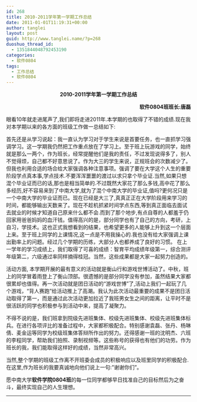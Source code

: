 ```yaml
---
id: 268
title: 2010-2011学年第一学期工作总结
date: 2011-01-01T11:19:31+00:00
author: tanglei
layout: post
guid: http://www.tanglei.name/?p=268
duoshuo_thread_id:
  - 1351844048792453190
categories:
  - 软件0804
tags:
  - 工作总结
  - 软件0804
---
```

<p style="text-align: center;">
  <strong> 2010-2011学年第一学期工作总结</strong>
</p>

<p style="text-align: right;">
  <strong> 软件0804班班长</strong><strong>:</strong><strong>唐磊</strong><strong> </strong>
</p>

眼看10年就走进尾声了,我们即将走进2011年.本学期的也取得了不错的成绩.现在我对本学期以来的各方面的班级工作做一总结如下:

首先还是从学习说起：我一直认为学习对于学生来说是首要任务，也一直抓学习强调学习。这一学期我仍然把工作重点放在了学习上。至于班上玩游戏的同学，始终就是那么一两个，作为班长，经常提醒他们是我的责任，不过发现说得多了，别人不觉得烦，自己都不好意思说了。作为大三的学生来说，正规班会的次数减少了。但我也利用合适的场合给大家强调各种注意事项。强调了要在大学这个人生的重要阶段学点真本事,学点技术.不要浑浑噩噩的渡过以求只拿个毕业证.当然,如果只想混个毕业证而已的话,那也是相当简单的.不过既然大家花了那么多钱,高中花了那么多经历,好不容易来到了中南大学,就为了混个中南大学的毕业证,值吗?更何况只是一个中南大学的毕业证而已。现在已经是大三了,真真正正在大学阶段用来学习的时间，都能够输出天数来了。现在不趁机抓紧时间学点东西,等到真正面临去面试去就业的时候才知道自己原来什么都不会.而到了那个地步,有点自尊的人都羞于仍回家用爸爸妈妈的血汗钱。值得高兴的是，部分同学也有了自己的方向，考研，上自习，学技术。这也正式我想看到的结果，也希望更多的人能够上升到这一个层面上来。至于班上同学的上课情况,这一点是不用我操心的.我也没有给大家强调上课出勤率上的问题。经过几个学期的历练，大部分人也都养成了良好的习惯。 在上一学年的学习成绩上，我们取得了可喜的成绩：智育平均成绩年级第一，综合测评年级第二，六级通过率同样摘得桂冠。当然，这些成果都是大家一起努力创造的。

活动方面, 本学期开展的最有意义的活动就是衡山行和游戏世博活动了。中秋，班上的同学冒着雨登上了衡山顶部。很遗憾的是部分同学没有参加，虽然结果大家都很累却也值得。再一次活动就是团日活动的“游戏世博”了,活动上我们一起玩了几个游戏，“背人赛跑”给活动推上了高潮。我认为此次活动最重要的成果不是团日活动取得了第一，而是通过此次活动更加拉近了我班男女生之间的距离，让平时不是很活跃的同学也积极参与到活动中来，提高了凝聚力。

不得不说的是，我们班拿到院级先进班集体、校级先进班集体、校级先进班集体标兵。在进行各项评比的准备过程中，大家都积极配合。特别感谢袁磊、张丹、杨琳倩、麦金运等同学为校级班集体答辩所作出的努力。还得感谢一班的沈明杰、六班的李程同学，帮助我们拍照、录制视频等。这些称号的获得也有他们的功劳。作为班长的我，我们能取得这样好的成绩，当然非常高兴。

当然,整个学期的班级工作离不开班委会成员的积极响应以及班里同学的积极配合.在这里,作为班长的我要真诚地向他们说上一句:”谢谢你们”。

愿中南大学**软件学院0804班**的每一位同学都够早日找准自己的目标然后为之奋斗，最终实现自己的人生理想。

 ****
